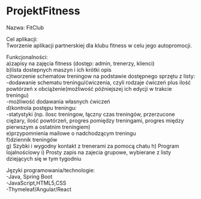 # ProjektFitness

Nazwa:
FitClub

Cel aplikacji:  
Tworzenie aplikacji partnerskiej dla klubu fitness w celu jego autopromocji.


Funkcjonalności:  
a)zapisy na zajęcia fitness (dostęp: admin, trenerzy, klienci)  
b)lista dostepnych maszyn i ich krótki opis  
c)tworzenie schematow treningow na podstawie dostępnego sprzętu z listy:  
-dodawanie schematu treningu/ćwiczenia, czyli rodzaje ćwiczeń plus ilość powtórzeń x obciążenie(możliwość późniejszej ich edycji w trakcie treningu)  
-możliwość dodawania własnych ćwiczeń  
d)kontrola postępu treningu:  
-statystyki (np. ilosc treningow, łączny czas treningów, przerzucone ciężary, ilość powtórzeń, progres pomiędzy treningami, progres między pierwszym a ostatnim treningiem)  
e)przypomnienia mailowe o nadchodzącym treningu  
f)dziennik treningów  
g) Szybki i wygodny kontakt z trenerami za pomocą chatu
h) Program lojalnościowy
i) Prosty zapis na zajecia grupowe, wybierane z listy dziejących się w tym tygodniu



Języki programowania/technologie:  
-Java, Spring Boot  
-JavaScript,HTML5,CSS  
-Thymeleaf/Angular/React  
